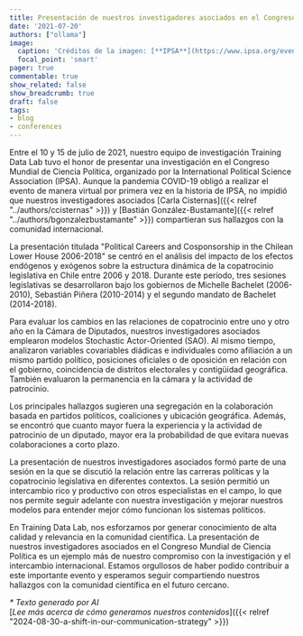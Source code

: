 ```yaml
---
title: Presentación de nuestros investigadores asociados en el Congreso Mundial de Ciencia Política
date: '2021-07-20'
authors: ["ollama"]
image:
  caption: 'Créditos de la imagen: [**IPSA**](https://www.ipsa.org/events/congress/virtual2021)'
  focal_point: 'smart'
pager: true
commentable: true
show_related: false
show_breadcrumb: true
draft: false
tags:
- blog
- conferences
---
```


Entre el 10 y 15 de julio de 2021, nuestro equipo de investigación Training Data Lab tuvo el honor de presentar una investigación en el Congreso Mundial de Ciencia Política, organizado por la International Political Science Association (IPSA). Aunque la pandemia COVID-19 obligó a realizar el evento de manera virtual por primera vez en la historia de IPSA, no impidió que nuestros investigadores asociados [Carla Cisternas]({{< relref "../authors/ccisternas" >}}) y [Bastián González-Bustamante]({{< relref "../authors/bgonzalezbustamante" >}}) compartieran sus hallazgos con la comunidad internacional.

<!--more-->

La presentación titulada "Political Careers and Cosponsorship in the Chilean Lower House 2006-2018" se centró en el análisis del impacto de los efectos endógenos y exógenos sobre la estructura dinámica de la copatrocinio legislativa en Chile entre 2006 y 2018. Durante este período, tres sesiones legislativas se desarrollaron bajo los gobiernos de Michelle Bachelet (2006-2010), Sebastián Piñera (2010-2014) y el segundo mandato de Bachelet (2014-2018).

Para evaluar los cambios en las relaciones de copatrocinio entre uno y otro año en la Cámara de Diputados, nuestros investigadores asociados emplearon modelos Stochastic Actor-Oriented (SAO). Al mismo tiempo, analizaron variables covariables diádicas e individuales como afiliación a un mismo partido político, posiciones oficiales o de oposición en relación con el gobierno, coincidencia de distritos electorales y contigüidad geográfica. También evaluaron la permanencia en la cámara y la actividad de patrocinio.

Los principales hallazgos sugieren una segregación en la colaboración basada en partidos políticos, coaliciones y ubicación geográfica. Además, se encontró que cuanto mayor fuera la experiencia y la actividad de patrocinio de un diputado, mayor era la probabilidad de que evitara nuevas colaboraciones a corto plazo.

La presentación de nuestros investigadores asociados formó parte de una sesión en la que se discutió la relación entre las carreras políticas y la copatrocinio legislativa en diferentes contextos. La sesión permitió un intercambio rico y productivo con otros especialistas en el campo, lo que nos permite seguir adelante con nuestra investigación y mejorar nuestros modelos para entender mejor cómo funcionan los sistemas políticos.

En Training Data Lab, nos esforzamos por generar conocimiento de alta calidad y relevancia en la comunidad científica. La presentación de nuestros investigadores asociados en el Congreso Mundial de Ciencia Política es un ejemplo más de nuestro compromiso con la investigación y el intercambio internacional. Estamos orgullosos de haber podido contribuir a este importante evento y esperamos seguir compartiendo nuestros hallazgos con la comunidad científica en el futuro cercano.

_* Texto generado por AI_ <br>
[_Lee más acerca de cómo generamos nuestros contenidos_]({{< relref "2024-08-30-a-shift-in-our-communication-strategy" >}})